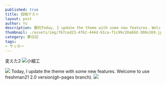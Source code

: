 ```yaml
---
published: true
title: 投稿テスト
layout: post
author: Yu 
description: 要約Today, I update the theme with some new features. Welcome to use freshman21 2.0 version(gh-pages branch).
thumbnail: ./assets/img/767ced23-4f62-444d-91ca-f1c99c20a8dd-300x169.jpg
category: 夢日記
tags:
- サッカー
---
```


変えた2
![]({{site.baseurl_original}}/assets/img/767ced23-4f62-444d-91ca-f1c99c20a8dd-300x169.jpg)小細工

![](../diary/./assets/img/767ced23-4f62-444d-91ca-f1c99c20a8dd-300x169.jpg)
Today, I update the theme with some new features. Welcome to use freshman21 2.0 version(gh-pages branch).
![](https://karate-bakabon.github.io/diary/assets/img/767ced23-4f62-444d-91ca-f1c99c20a8dd-300x169.jpg)


